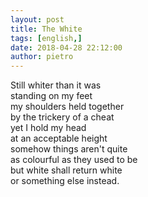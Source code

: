 ```yaml
---
layout: post
title: The White
tags: [english,]
date: 2018-04-28 22:12:00
author: pietro
---
```

Still whiter than it was<br/>standing on my feet<br/>my shoulders held together<br/>by the trickery of a cheat<br/>yet I hold my head<br/>at an acceptable height<br/>somehow things aren't quite<br/>as colourful as they used to be<br/>but white shall return white<br/>or something else instead.

